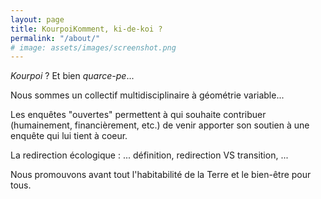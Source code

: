 ```yaml
---
layout: page
title: KourpoiKomment, ki-de-koi ?
permalink: "/about/"
# image: assets/images/screenshot.png
---
```


*Kourpoi* ? Et bien *quarce-pe*...

Nous sommes un collectif multidisciplinaire à géométrie variable...

Les enquêtes "ouvertes" permettent à qui souhaite contribuer (humainement, financièrement, etc.) de venir apporter son soutien à une enquête qui lui tient à coeur.

La redirection écologique : ... définition, redirection VS transition, ...

Nous promouvons avant tout l'habitabilité de la Terre et le bien-être pour tous.

